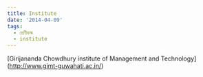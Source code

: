 ```yaml
---
title: Institute
date: '2014-04-09'
tags:
  - শ্রেণীকক্ষ
  - institute
---
```

\[Girijananda Chowdhury institute of Management and Technology](http://www.gimt-guwahati.ac.in/)
